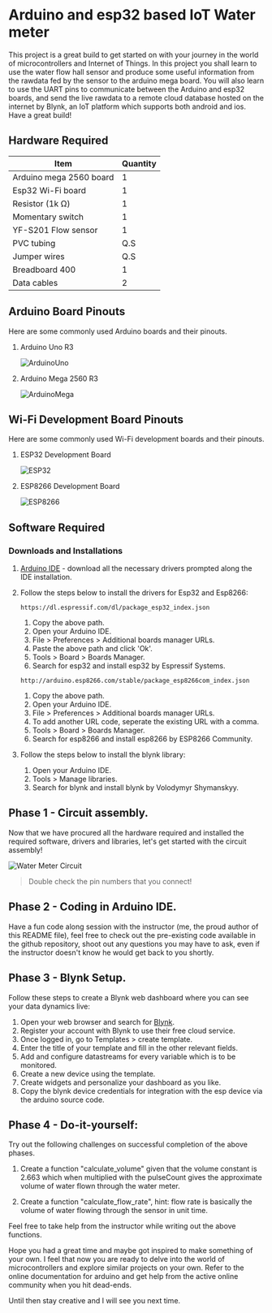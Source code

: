 # Arduino and esp32 based IoT Water meter 

This project is a great build to get started on with your journey in the world of microcontrollers and Internet of Things. In this project you shall learn to use the water flow hall sensor and produce some useful information from the rawdata fed by the sensor to the arduino mega board. You will also learn to use the UART pins to communicate between the Arduino and esp32 boards, and send the live rawdata to a remote cloud database hosted on the internet by Blynk, an IoT platform which supports both android and ios. Have a great build!

## Hardware Required

| Item | Quantity |
|--------|--------|
| Arduino mega 2560 board | 1 |
| Esp32 Wi-Fi board | 1 |
| Resistor (1k Ω) | 1 |
| Momentary switch | 1 |
| YF-S201 Flow sensor | 1 |
| PVC tubing | Q.S |
| Jumper wires | Q.S |
| Breadboard 400 | 1 |
| Data cables | 2 |

## Arduino Board Pinouts

Here are some commonly used Arduino boards and their pinouts.

1. Arduino Uno R3

    ![ArduinoUno](./Images/ArduinoUnoPinout.png)

2. Arduino Mega 2560 R3

    ![ArduinoMega](./Images/ArduinoMegaPinout.png)

## Wi-Fi Development Board Pinouts

Here are some commonly used Wi-Fi development boards and their pinouts.

1. ESP32 Development Board

    ![ESP32](./Images/ESP32Pinout.webp)

2. ESP8266 Development Board

    ![ESP8266](./Images/ESP8266Pinout.jpg)

## Software Required

### Downloads and Installations

1. [Arduino IDE](https://www.arduino.cc/en/software) - download all the necessary drivers prompted along the IDE installation.

2. Follow the steps below to install the drivers for Esp32 and Esp8266:

   
    ```
    https://dl.espressif.com/dl/package_esp32_index.json

    ```
    
    1. Copy the above path.
    2. Open your Arduino IDE.
    3. File > Preferences > Additional boards manager URLs.
    4. Paste the above path and click 'Ok'.
    5. Tools > Board > Boards Manager.
    6. Search for esp32 and install esp32 by Espressif Systems.
   

    ```
    http://arduino.esp8266.com/stable/package_esp8266com_index.json

    ```
    
    1. Copy the above path.
    2. Open your Arduino IDE.
    3. File > Preferences > Additional boards manager URLs.
    4. To add another URL code, seperate the existing URL with a comma.
    5. Tools > Board > Boards Manager.
    6. Search for esp8266 and install esp8266 by ESP8266 Community.

3. Follow the steps below to install the blynk library:

    1. Open your Arduino IDE.
    2. Tools > Manage libraries.
    3. Search for blynk and install blynk by Volodymyr Shymanskyy.

## Phase 1 - Circuit assembly.

Now that we have procured all the hardware required and installed the required software, drivers and libraries, let's get started with the circuit assembly!

![Water Meter Circuit](./Images/CircuitDiagram.jpeg)

> Double check the pin numbers that you connect!

## Phase 2 - Coding in Arduino IDE.

Have a fun code along session with the instructor (me, the proud author of this README file), feel free to check out the pre-existing code available in the github repository, shoot out any questions you may have to ask, even if the instructor doesn't know he would get back to you shortly.

## Phase 3 - Blynk Setup.

Follow these steps to create a Blynk web dashboard where you can see your data dynamics live:

1. Open your web browser and search for [Blynk](https://blynk.io/).
2. Register your account with Blynk to use their free cloud service.
3. Once logged in, go to Templates > create template.
4. Enter the title of your template and fill in the other relevant fields.
5. Add and configure datastreams for every variable which is to be monitored.
6. Create a new device using the template.
7. Create widgets and personalize your dashboard as you like.
8. Copy the blynk device credentials for integration with the esp device via the arduino source code.

## Phase 4 - Do-it-yourself:

Try out the following challenges on successful completion of the above phases.

1. Create a function "calculate_volume" given that the volume constant is 2.663 which when multiplied with the pulseCount gives the approximate volume of water flown through the water meter.

2. Create a function "calculate_flow_rate", hint: flow rate is basically the volume of water flowing through the sensor in unit time.

Feel free to take help from the instructor while writing out the above functions.

Hope you had a great time and maybe got inspired to make something of your own. I feel that now you are ready to delve into the world of microcontrollers and explore similar projects on your own. Refer to the online documentation for arduino and get help from the active online community when you hit dead-ends.

Until then stay creative and I will see you next time.
